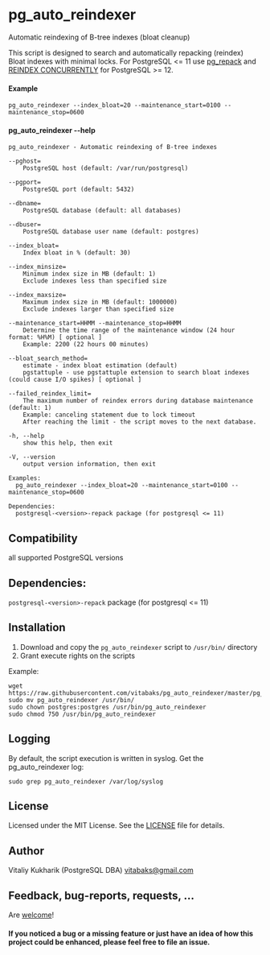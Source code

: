 # pg_auto_reindexer
 Automatic reindexing of B-tree indexes (bloat cleanup)

This script is designed to search and automatically repacking (reindex) Bloat indexes with minimal locks. For PostgreSQL <= 11 use [pg_repack](https://github.com/reorg/pg_repack) and [REINDEX CONCURRENTLY](https://www.postgresql.org/docs/current/sql-reindex.html#SQL-REINDEX-CONCURRENTLY) for PostgreSQL >= 12.

#### Example
```
pg_auto_reindexer --index_bloat=20 --maintenance_start=0100 --maintenance_stop=0600
```

#### pg_auto_reindexer --help
```
pg_auto_reindexer - Automatic reindexing of B-tree indexes

--pghost=
    PostgreSQL host (default: /var/run/postgresql)

--pgport=
    PostgreSQL port (default: 5432)

--dbname=
    PostgreSQL database (default: all databases)

--dbuser=
    PostgreSQL database user name (default: postgres)

--index_bloat=
    Index bloat in % (default: 30)

--index_minsize=
    Minimum index size in MB (default: 1)
    Exclude indexes less than specified size

--index_maxsize=
    Maximum index size in MB (default: 1000000)
    Exclude indexes larger than specified size

--maintenance_start=HHMM --maintenance_stop=HHMM
    Determine the time range of the maintenance window (24 hour format: %H%M) [ optional ]
    Example: 2200 (22 hours 00 minutes)

--bloat_search_method=
    estimate - index bloat estimation (default)
    pgstattuple - use pgstattuple extension to search bloat indexes (could cause I/O spikes) [ optional ]

--failed_reindex_limit=
    The maximum number of reindex errors during database maintenance (default: 1)
    Example: canceling statement due to lock timeout
    After reaching the limit - the script moves to the next database.

-h, --help
    show this help, then exit

-V, --version
    output version information, then exit

Examples:
  pg_auto_reindexer --index_bloat=20 --maintenance_start=0100 --maintenance_stop=0600

Dependencies:
  postgresql-<version>-repack package (for postgresql <= 11)

```

## Compatibility
all supported PostgreSQL versions


## Dependencies:
`postgresql-<version>-repack` package (for postgresql <= 11)


## Installation
1. Download and copy the `pg_auto_reindexer` script to `/usr/bin/` directory
2. Grant execute rights on the scripts

Example:
```
wget https://raw.githubusercontent.com/vitabaks/pg_auto_reindexer/master/pg_auto_reindexer
sudo mv pg_auto_reindexer /usr/bin/
sudo chown postgres:postgres /usr/bin/pg_auto_reindexer
sudo chmod 750 /usr/bin/pg_auto_reindexer
```

## Logging
By default, the script execution is written in syslog. Get the pg_auto_reindexer log:
```
sudo grep pg_auto_reindexer /var/log/syslog
```

## License
Licensed under the MIT License. See the [LICENSE](./LICENSE) file for details.

## Author
Vitaliy Kukharik (PostgreSQL DBA) vitabaks@gmail.com

## Feedback, bug-reports, requests, ...
Are [welcome](https://github.com/vitabaks/pg_auto_reindexer/issues)!

#### If you noticed a bug or a missing feature or just have an idea of how this project could be enhanced, please feel free to file an issue.
